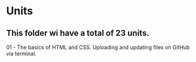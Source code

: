# Units
## This folder wi have a total of 23 units.
01 - The basics of HTML and CSS. Uploading and updating files on GitHub via terminal.

